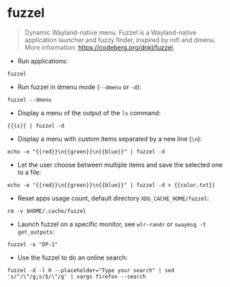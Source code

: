 # fuzzel

> Dynamic Wayland-native menu.
> Fuzzel is a Wayland-native application launcher and fuzzy finder, inspired by rofi and dmenu.
> More information: <https://codeberg.org/dnkl/fuzzel>.

- Run applications:

`fuzzel`

- Run fuzzel in dmenu mode (`--dmenu` or `-d`):

`fuzzel --dmenu`

- Display a menu of the output of the `ls` command:

`{{ls}} | fuzzel -d`

- Display a menu with custom items separated by a new line (`\n`):

`echo -e "{{red}}\n{{green}}\n{{blue}}" | fuzzel -d`

- Let the user choose between multiple items and save the selected one to a file:

`echo -e "{{red}}\n{{green}}\n{{blue}}" | fuzzel -d > {{color.txt}}`

- Reset apps usage count, default directory `XDG_CACHE_HOME/fuzzel`:

`rm -v $HOME/.cache/fuzzel`

- Launch fuzzel on a specific monitor, see `wlr-randr` or `swaymsg -t get_outputs`:

`fuzzel -o "DP-1"`

- Use the fuzzel to do an online search:

`fuzzel -d -l 0 --placeholder="Type your search" | sed 's/^/\"/g;s/$/\"/g' | xargs firefox --search`
